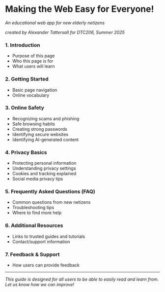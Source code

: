 # Making the Web Easy for Everyone!  
*An educational web app for new elderly netizens*

*created by Alexander Tattersall for DTC206, Summer 2025*

### 1. Introduction
- Purpose of this page
- Who this page is for
- What users will learn

### 2. Getting Started
- Basic page navigation
- Online vocabulary

### 3. Online Safety
- Recognizing scams and phishing
- Safe browsing habits
- Creating strong passwords
- Identifying secure websites
- Identifying AI-generated content

### 4. Privacy Basics
- Protecting personal information
- Understanding privacy settings
- Cookies and tracking explained
- Social media privacy tips

### 5. Frequently Asked Questions (FAQ)
- Common questions from new netizens
- Troubleshooting tips
- Where to find more help

### 6. Additional Resources
- Links to trusted guides and tutorials
- Contact/support information

### 7. Feedback & Support
- How users can provide feedback

---

*This guide is designed for all users to be able to easily read and learn from. Let us know how we can improve!*